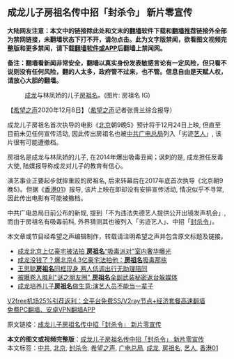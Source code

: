  <h2>成龙儿子房祖名传中招「封杀令」 新片零宣传</h2> <p class="notice"><b>大陆网友注意：本文中的链接除此处和文末的<a href="https://github.com/bannedbook/fanqiang" >翻墙</a>软件下载和<a href="https://github.com/killgcd/justmysocks/blob/master/README.md">翻墙推荐</a>链接外全部为禁网链接，未翻墙状态下打不开，请勿点击。此为文字版禁闻，欲看图文视频完整版和更多禁闻，请下载<a href="https://github.com/bannedbook/fanqiang">翻墙软件或APP</a>后翻墙上禁闻网。</p><p>备注：翻墙看新闻非常安全，翻墙以真实身份发表敏感言论有一定风险，但只看不说则没有任何风险，翻的人太多，政府管不过来，也不管。信息自由是天赋人权，请放心大胆的翻墙。</b></p>  <div class="entry"> <figure><figcaption><a href="https://www.bannedbook.org/bnews/tag/%e6%88%90%e9%be%99/" class="st_tag internal_tag" rel="tag" title="标签 成龙 下的日志">成龙</a>与林凤娇的儿子<a href="https://www.bannedbook.org/bnews/tag/%e6%88%bf%e7%a5%96%e5%90%8d/" class="st_tag internal_tag" rel="tag" title="标签 房祖名 下的日志">房祖名</a>。(图片: 房祖名 IG)</figcaption></figure> <p>【<span class='wp_keywordlink_affiliate'><a href="https://www.soundofhope.org" title="希望之声" target="_blank">希望之声</a></span>2020年12月8日】（<a href="https://www.bannedbook.org/bnews/tag/%e5%b8%8c%e6%9c%9b%e4%b9%8b%e5%a3%b0/" class="st_tag internal_tag" rel="tag" title="标签 希望之声 下的日志">希望之声</a>记者张贵兰综合报导）</p> <p>成龙儿子房祖名首次执导的电影《<a href="https://www.bannedbook.org/bnews/tag/%e5%8c%97%e4%ba%ac/" class="st_tag internal_tag" rel="tag" title="标签 北京 下的日志">北京</a>朝9晚5》预计将于12月24日上映, 但直至目前未见任何宣传活动, 因此传出房祖名也被<a href="https://www.bannedbook.org/bnews/tag/%e4%b8%ad%e5%85%b1/" class="st_tag internal_tag" rel="tag" title="标签 中共 下的日志">中共</a><a href="https://www.bannedbook.org/bnews/tag/%e5%b9%bf%e7%94%b5%e6%80%bb%e5%b1%80/" class="st_tag internal_tag" rel="tag" title="标签 广电总局 下的日志">广电总局</a>列入「劣迹<a href="https://www.bannedbook.org/bnews/tag/%e8%89%ba%e4%ba%ba/" class="st_tag internal_tag" rel="tag" title="标签 艺人 下的日志">艺人</a>」, 该片很有可能遭撤档。</p>  <p>房祖名是成龙与林凤娇的儿子, 在2014年爆出吸毒丑闻；讽刺的是, 成龙担任反毒大使, 陆媒报导称成龙对儿子的教育有信心。</p> <p></p>  <p>演艺事业正要起步就摔重跤的房祖名, 后来转幕后在2017年底首次执导《北京朝9晚5》。但据《<a href="https://www.bannedbook.org/bnews/tag/%e9%a6%99%e6%b8%af01/" class="st_tag internal_tag" rel="tag" title="标签 香港01 下的日志">香港01</a>》报导, 该片上映在即却没有安排宣传活动, 情况似乎不寻常, 因此传出电影有可能被撤档。    </p> <p>中共广电总局日前公布的新规, 提到「不为违法失德艺人提供公开出镜发声机会」, 而由于房祖名有吸毒前科, 外界猜测其也被列入「劣迹艺人」、中招「<a href="https://www.bannedbook.org/bnews/tag/%E5%B0%81%E6%9D%80%E4%BB%A4/" class="st_tag internal_tag" rel="tag" title="标签 封杀令 下的日志">封杀令</a>」。</p>  <p>本文章或节目经希望之声编辑制作，转载请注明希望之声并包含原文标题及链接。</p> <ul class='op-related-articles' title='相关阅读'> <li><a href='https://www.bannedbook.org/bnews/comments/20200829/1387739.html' target='_blank'>成龙北京上亿豪宅被法拍 <b>房祖名</b>“吸毒派对&quot;室内奢华曝光</a></li> <li><a href='https://www.bannedbook.org/bnews/yule/20200829/1387466.html' target='_blank'>成龙没钱了？爆北京4.3亿豪宅法拍他：<b>房祖名</b>吸毒那栋</a></li> <li><a href='https://www.bannedbook.org/bnews/yule/20190815/1174947.html' target='_blank'>王思聪<b>房祖名</b>同框现身 两人低调出行无助理陪同</a></li> <li><a href='https://www.bannedbook.org/bnews/yule/20190316/1098132.html' target='_blank'>被曝卷入胜利&quot;谜之朋友圈&quot; <b>房祖名</b>全副武装秘密返台躲媒体</a></li> <li><a href='https://www.bannedbook.org/bnews/yule/20170616/775383.html' target='_blank'>成龙培养儿子<b>房祖名</b>做生意:演艺人员不能当一辈子</a></li> </ul> <p class="texttj"> <a href="https://github.com/bannedbook/fanqiang/wiki/V2ray%E6%9C%BA%E5%9C%BA" target="_blank">V2free机场25%引荐返利：全平台免费SS/V2ray节点+经济套餐高速翻墙</a><br/> <a href="https://github.com/bannedbook/fanqiang/wiki/%E7%A6%81%E9%97%BB%E7%BD%91%E5%AE%89%E5%8D%93%E7%BF%BB%E5%A2%99%E6%96%B0%E9%97%BBAPP" target="_blank">免费PC翻墙、安卓VPN翻墙APP</a></p><p>原文链接：<a class="src_link"  href="https://www.soundofhope.org/post/451690" target="_blank">成龙儿子房祖名传中招「封杀令」 新片零宣传</a></p><a name='sharetosocial'></a>       <div><b>本文的图文或视频完整版</b>：<a href='https://www.bannedbook.org/bnews/comments/20201209/1444517.html'>成龙儿子房祖名传中招「封杀令」 新片零宣传</a></div>  </div><!--END ENTRY--> <div class="postfooter"> <div>本文标签：<a href="https://www.bannedbook.org/bnews/tag/%e4%b8%ad%e5%85%b1/" rel="tag">中共</a>, <a href="https://www.bannedbook.org/bnews/tag/%e5%8c%97%e4%ba%ac/" rel="tag">北京</a>, <a href="https://www.bannedbook.org/bnews/tag/%E5%B0%81%E6%9D%80%E4%BB%A4/" rel="tag">封杀令</a>, <a href="https://www.bannedbook.org/bnews/tag/%e5%b8%8c%e6%9c%9b%e4%b9%8b%e5%a3%b0/" rel="tag">希望之声</a>, <a href="https://www.bannedbook.org/bnews/tag/%e5%b9%bf%e7%94%b5%e6%80%bb%e5%b1%80/" rel="tag">广电总局</a>, <a href="https://www.bannedbook.org/bnews/tag/%e6%88%90%e9%be%99/" rel="tag">成龙</a>, <a href="https://www.bannedbook.org/bnews/tag/%e6%88%bf%e7%a5%96%e5%90%8d/" rel="tag">房祖名</a>, <a href="https://www.bannedbook.org/bnews/tag/%e8%89%ba%e4%ba%ba/" rel="tag">艺人</a>, <a href="https://www.bannedbook.org/bnews/tag/%e9%a6%99%e6%b8%af01/" rel="tag">香港01</a></div>  </div><!--END POSTFOOTER--> 